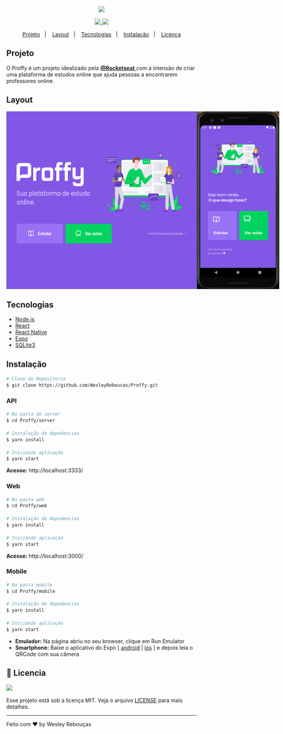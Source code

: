 <p align="center"> 
	<img src='https://user-images.githubusercontent.com/28845397/90830279-c65da400-e317-11ea-9003-744707bd9ac3.png'/>
</p>

<p align="center">
	<a href="https://www.linkedin.com/in/wesley-andrade/">	
		<img src="https://img.shields.io/static/v1?label=&message=WesleyAndrade&color=6842c2&style=flat&logo=linkedin"/>
	</a>
	<a href="https://choosealicense.com/licenses/mit/">	
		<img src="https://img.shields.io/static/v1?label=License&message=MIT&color=6842c2&style=flat"/>
	</a>
</p>




<p align="center">
  <a href="#projeto">Projeto</a>&nbsp;&nbsp;&nbsp;|&nbsp;&nbsp;&nbsp;
  <a href="#layout">Layout</a>&nbsp;&nbsp;&nbsp;|&nbsp;&nbsp;&nbsp;
  <a href="#tecnologias">Tecnologias</a>&nbsp;&nbsp;&nbsp;|&nbsp;&nbsp;&nbsp;
  <a href="#instalação">Instalação</a>&nbsp;&nbsp;&nbsp;|&nbsp;&nbsp;&nbsp;
  <a href="#page_with_curl-licencia">Licença</a>
</p>

## Projeto

O Proffy é um projeto idealizado pela 
<a href="https://rocketseat.com.br/"> **@Rocketseat** </a> 
com a intensão de criar uma plataforma de estudos online que ajuda pessoas a encontrarem professores online.

## Layout

<div style="display: flex; flex-direction: 'row'; align-items: 'center';">
  		<img src="./.github/web.png" width="600px">
   		<img src="./.github/mobile.png" width="218px">
</div>

## Tecnologias

- [Node.js](https://nodejs.org/en/)
- [React](https://reactjs.org)
- [React Native](https://facebook.github.io/react-native/)
- [Expo](https://expo.io/)
- [SQLite3](https://www.sqlite.org/index.html)


## Instalação
```bash
# Clone do Repositorio
$ git clone https://github.com/WesleyReboucas/Proffy.git
```
### API

```bash
# Na pasta do server
$ cd Proffy/server

# Instalação de depedencias
$ yarn install

# Iniciando aplicação
$ yarn start
```
**Acesse:** http://localhost:3333/

### Web

```bash
# Na pasta web
$ cd Proffy/web

# Instalação de depedencias
$ yarn install

# Iniciando aplicação
$ yarn start
```
**Acesse:** http://localhost:3000/ 

### Mobile 

```bash
# Na pasta mobile
$ cd Proffy/mobile

# Instalação de depedencias
$ yarn install

# Iniciando aplicação
$ yarn start
```
 - **Emulador:** Na página abriu no seu browser, clique em Run Emulator
 - **Smartphone:** Baixe o aplicativo do Expo [ [android](https://play.google.com/store/apps/details?id=host.exp.exponent) | [ios](https://apps.apple.com/br/app/expo-client/id982107779) ] e depois leia o QRCode com sua câmera 

## :page_with_curl: Licencia
<a href="https://choosealicense.com/licenses/mit/">
	<img src="https://img.shields.io/static/v1?label=License&message=2020&color=A31F34&style=flat"/>
</a>

Esse projeto está sob a licença MIT. Veja o arquivo [LICENSE](LICENSE) para mais detalhes.

---

Feito com ♥ by Wesley Rebouças
